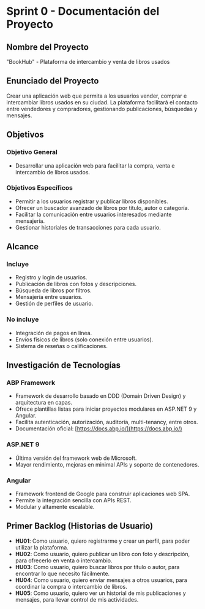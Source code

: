 # Sprint 0 - Documentación del Proyecto

## Nombre del Proyecto
"BookHub" - Plataforma de intercambio y venta de libros usados

## Enunciado del Proyecto
Crear una aplicación web que permita a los usuarios vender, comprar e intercambiar libros usados en su ciudad. La plataforma facilitará el contacto entre vendedores y compradores, gestionando publicaciones, búsquedas y mensajes.

## Objetivos

### Objetivo General
- Desarrollar una aplicación web para facilitar la compra, venta e intercambio de libros usados.

### Objetivos Específicos
- Permitir a los usuarios registrar y publicar libros disponibles.
- Ofrecer un buscador avanzado de libros por título, autor o categoría.
- Facilitar la comunicación entre usuarios interesados mediante mensajería.
- Gestionar historiales de transacciones para cada usuario.

## Alcance

### Incluye
- Registro y login de usuarios.
- Publicación de libros con fotos y descripciones.
- Búsqueda de libros por filtros.
- Mensajería entre usuarios.
- Gestión de perfiles de usuario.

### No incluye
- Integración de pagos en línea.
- Envíos físicos de libros (solo conexión entre usuarios).
- Sistema de reseñas o calificaciones.

## Investigación de Tecnologías

### ABP Framework
- Framework de desarrollo basado en DDD (Domain Driven Design) y arquitectura en capas.
- Ofrece plantillas listas para iniciar proyectos modulares en ASP.NET 9 y Angular.
- Facilita autenticación, autorización, auditoría, multi-tenancy, entre otros.
- Documentación oficial: [https://docs.abp.io/](https://docs.abp.io/)

### ASP.NET 9
- Última versión del framework web de Microsoft.
- Mayor rendimiento, mejoras en minimal APIs y soporte de contenedores.

### Angular
- Framework frontend de Google para construir aplicaciones web SPA.
- Permite la integración sencilla con APIs REST.
- Modular y altamente escalable.

## Primer Backlog (Historias de Usuario)

- **HU01**: Como usuario, quiero registrarme y crear un perfil, para poder utilizar la plataforma.
- **HU02**: Como usuario, quiero publicar un libro con foto y descripción, para ofrecerlo en venta o intercambio.
- **HU03**: Como usuario, quiero buscar libros por título o autor, para encontrar lo que necesito fácilmente.
- **HU04**: Como usuario, quiero enviar mensajes a otros usuarios, para coordinar la compra o intercambio de libros.
- **HU05**: Como usuario, quiero ver un historial de mis publicaciones y mensajes, para llevar control de mis actividades.